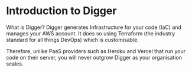# Introduction to Digger

What is Digger? Digger generates Infrastructure for your code (IaC) and manages your AWS account. It does so using Terraform (the industry standard for all things DevOps) which is customisable.

Therefore, unlike PaaS providers such as Heroku and Vercel that run your code on their server, you will never outgrow Digger as your organisation scales.
